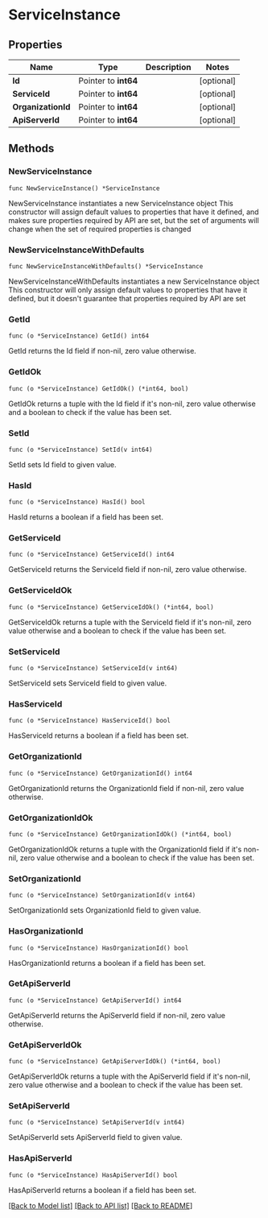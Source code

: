 # ServiceInstance

## Properties

Name | Type | Description | Notes
------------ | ------------- | ------------- | -------------
**Id** | Pointer to **int64** |  | [optional] 
**ServiceId** | Pointer to **int64** |  | [optional] 
**OrganizationId** | Pointer to **int64** |  | [optional] 
**ApiServerId** | Pointer to **int64** |  | [optional] 

## Methods

### NewServiceInstance

`func NewServiceInstance() *ServiceInstance`

NewServiceInstance instantiates a new ServiceInstance object
This constructor will assign default values to properties that have it defined,
and makes sure properties required by API are set, but the set of arguments
will change when the set of required properties is changed

### NewServiceInstanceWithDefaults

`func NewServiceInstanceWithDefaults() *ServiceInstance`

NewServiceInstanceWithDefaults instantiates a new ServiceInstance object
This constructor will only assign default values to properties that have it defined,
but it doesn't guarantee that properties required by API are set

### GetId

`func (o *ServiceInstance) GetId() int64`

GetId returns the Id field if non-nil, zero value otherwise.

### GetIdOk

`func (o *ServiceInstance) GetIdOk() (*int64, bool)`

GetIdOk returns a tuple with the Id field if it's non-nil, zero value otherwise
and a boolean to check if the value has been set.

### SetId

`func (o *ServiceInstance) SetId(v int64)`

SetId sets Id field to given value.

### HasId

`func (o *ServiceInstance) HasId() bool`

HasId returns a boolean if a field has been set.

### GetServiceId

`func (o *ServiceInstance) GetServiceId() int64`

GetServiceId returns the ServiceId field if non-nil, zero value otherwise.

### GetServiceIdOk

`func (o *ServiceInstance) GetServiceIdOk() (*int64, bool)`

GetServiceIdOk returns a tuple with the ServiceId field if it's non-nil, zero value otherwise
and a boolean to check if the value has been set.

### SetServiceId

`func (o *ServiceInstance) SetServiceId(v int64)`

SetServiceId sets ServiceId field to given value.

### HasServiceId

`func (o *ServiceInstance) HasServiceId() bool`

HasServiceId returns a boolean if a field has been set.

### GetOrganizationId

`func (o *ServiceInstance) GetOrganizationId() int64`

GetOrganizationId returns the OrganizationId field if non-nil, zero value otherwise.

### GetOrganizationIdOk

`func (o *ServiceInstance) GetOrganizationIdOk() (*int64, bool)`

GetOrganizationIdOk returns a tuple with the OrganizationId field if it's non-nil, zero value otherwise
and a boolean to check if the value has been set.

### SetOrganizationId

`func (o *ServiceInstance) SetOrganizationId(v int64)`

SetOrganizationId sets OrganizationId field to given value.

### HasOrganizationId

`func (o *ServiceInstance) HasOrganizationId() bool`

HasOrganizationId returns a boolean if a field has been set.

### GetApiServerId

`func (o *ServiceInstance) GetApiServerId() int64`

GetApiServerId returns the ApiServerId field if non-nil, zero value otherwise.

### GetApiServerIdOk

`func (o *ServiceInstance) GetApiServerIdOk() (*int64, bool)`

GetApiServerIdOk returns a tuple with the ApiServerId field if it's non-nil, zero value otherwise
and a boolean to check if the value has been set.

### SetApiServerId

`func (o *ServiceInstance) SetApiServerId(v int64)`

SetApiServerId sets ApiServerId field to given value.

### HasApiServerId

`func (o *ServiceInstance) HasApiServerId() bool`

HasApiServerId returns a boolean if a field has been set.


[[Back to Model list]](../README.md#documentation-for-models) [[Back to API list]](../README.md#documentation-for-api-endpoints) [[Back to README]](../README.md)


